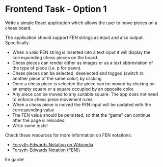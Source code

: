 # Frontend Task - Option 1
Write a simple React application which allows the user to move pieces on a chess board.

The application should support FEN strings as input and also output. Specifically:
* When a valid FEN string is inserted into a text input it will display the corresponding chess pieces on the board.
* Chess pieces can render either as images or as a text abbreviation of the type of piece (i.e. p for pawn).
* Chess pieces can be selected, deselected and togged (switch to another piece of the same color) by clicking
* Once a chess piece is selected the piece can be moved by clicking on an empty square or a square occupied by an opposite color.
* Any piece can be moved to any suitable square. The app does not need to enforce chess piece movement rules.
* When a chess piece is moved the FEN input will be updated with the corresponding value
* The FEN value should be persisted, so that the “game” can continue after the page is reloaded
* Write some tests!

Check these resources for more information on FEN notations:
* [Forsyth–Edwards Notation on Wikipedia](https://en.wikipedia.org/wiki/Forsyth%E2%80%93Edwards_Notation)
* [Forsyth-Edwards Notation (FEN)](https://www.chess.com/terms/fen-chess#how-does-fen-work)\

En garde!

